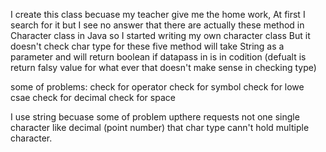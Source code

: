 I create this class becuase my teacher give me the home work, At first I search for it but I see no answer that there are actually these method in Character class in Java so I started writing my own character class But it doesn't check char type for these five method will take String as a parameter and will return boolean if datapass in is in codition (defualt is return falsy value for what ever that doesn't make sense in checking type)

some of problems: 
check for operator
check for symbol
check for lowe csae
check for decimal
check for space

I use string becuase some of problem upthere requests not one single character like decimal (point number) that char type cann't hold multiple character.
